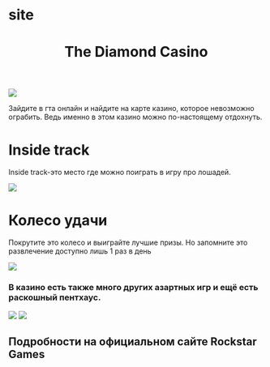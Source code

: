 # site
<html>
    <title>The Diamond Casino</title>
  <link rel="stylesheet"
  href="css"/>
        <body>
            <main>
                <header><h1>The Diamond Casino</h1></header>
                <img src="https://gtals.ru/wp-content/uploads/2019/07/gtao_the_diamond_casino_resort_full-2.jpg"/>
                <p>Зайдите в гта онлайн и найдите на карте казино, которое невозможно ограбить. Ведь именно в этом казино можно по-настоящему отдохнуть.</p>
                <h1>Inside track</h1>
                <p>Inside track-это место где можно поиграть в игру про лошадей.</p>
                <img src="https://im0-tub-ru.yandex.net/i?id=7febdf4883aea811f8f96e5e166af5ba&n=13&exp=1"/>
                <h1>Колесо удачи</h1>
                <p>Покрутите это колесо и выиграйте лучшие призы. Но запомните это развлечение доступно лишь 1 раз в день</p>
                <img src="https://i.ytimg.com/vi/8bcIeRZfAS8/maxresdefault.jpg"/>
                <h3>В казино есть также много других азартных игр и ещё есть раскошный пентхаус.</h3>
                <img src="https://libertycity.ru/uploads/posts/2019-07/1563899661_playkey-2019-07-23-14-38-51-45.png"/>
                <img src="https://im0-tub-ru.yandex.net/i?id=0efd6d337254d47598676da45ca21849&n=13&exp=1"/>
            </main>
            <footer><h2>Подробности на официальном сайте Rockstar Games</h2></footer>
        </body>
</html>

